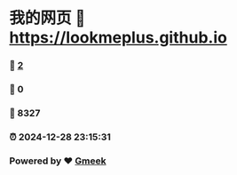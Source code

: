 # 我的网页 :link: https://lookmeplus.github.io 
### :page_facing_up: [2](https://lookmeplus.github.io/tag.html) 
### :speech_balloon: 0 
### :hibiscus: 8327 
### :alarm_clock: 2024-12-28 23:15:31 
### Powered by :heart: [Gmeek](https://github.com/Meekdai/Gmeek)
